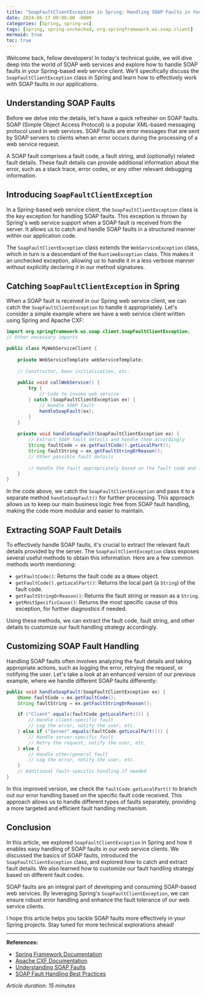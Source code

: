 ```yaml
---
title: "SoapFaultClientException in Spring: Handling SOAP Faults in Your Web Service Client"
date: 2024-06-17 09:00:00 -0000
categories: [Spring, spring-ws]
tags: [spring, spring-unchecked, org.springframework.ws.soap.client]
mermaid: true
toc: true
---
```



Welcome back, fellow developers! In today's technical guide, we will dive deep into the world of SOAP web services and explore how to handle SOAP faults in your Spring-based web service client. We'll specifically discuss the `SoapFaultClientException` class in Spring and learn how to effectively work with SOAP faults in our applications.

## Understanding SOAP Faults

Before we delve into the details, let's have a quick refresher on SOAP faults. SOAP (Simple Object Access Protocol) is a popular XML-based messaging protocol used in web services. SOAP faults are error messages that are sent by SOAP servers to clients when an error occurs during the processing of a web service request.

A SOAP fault comprises a fault code, a fault string, and (optionally) related fault details. These fault details can provide additional information about the error, such as a stack trace, error codes, or any other relevant debugging information.

## Introducing `SoapFaultClientException`

In a Spring-based web service client, the `SoapFaultClientException` class is the key exception for handling SOAP faults. This exception is thrown by Spring's web service support when a SOAP fault is received from the server. It allows us to catch and handle SOAP faults in a structured manner within our application code.

The `SoapFaultClientException` class extends the `WebServiceException` class, which in turn is a descendant of the `RuntimeException` class. This makes it an unchecked exception, allowing us to handle it in a less verbose manner without explicitly declaring it in our method signatures.

## Catching `SoapFaultClientException` in Spring

When a SOAP fault is received in our Spring web service client, we can catch the `SoapFaultClientException` to handle it appropriately. Let's consider a simple example where we have a web service client written using Spring and Apache CXF:

```java
import org.springframework.ws.soap.client.SoapFaultClientException;
// Other necessary imports

public class MyWebServiceClient {
  
    private WebServiceTemplate webServiceTemplate;
  
    // Constructor, bean initialization, etc.
  
    public void callWebService() {
        try {
            // Code to invoke web service
        } catch (SoapFaultClientException ex) {
            // Handle SOAP fault
            handleSoapFault(ex);
        }
    }
  
    private void handleSoapFault(SoapFaultClientException ex) {
        // Extract SOAP fault details and handle them accordingly
        String faultCode = ex.getFaultCode().getLocalPart();
        String faultString = ex.getFaultStringOrReason();
        // Other possible fault details
        
        // Handle the fault appropriately based on the fault code and fault string
    }
}
```

In the code above, we catch the `SoapFaultClientException` and pass it to a separate method `handleSoapFault()` for further processing. This approach allows us to keep our main business logic free from SOAP fault handling, making the code more modular and easier to maintain.

## Extracting SOAP Fault Details

To effectively handle SOAP faults, it's crucial to extract the relevant fault details provided by the server. The `SoapFaultClientException` class exposes several useful methods to obtain this information. Here are a few common methods worth mentioning:

- `getFaultCode()`: Returns the fault code as a `QName` object.
- `getFaultCode().getLocalPart()`: Returns the local part (a `String`) of the fault code.
- `getFaultStringOrReason()`: Returns the fault string or reason as a `String`.
- `getMostSpecificCause()`: Returns the most specific cause of this exception, for further diagnostics if needed.

Using these methods, we can extract the fault code, fault string, and other details to customize our fault handling strategy accordingly.

## Customizing SOAP Fault Handling

Handling SOAP faults often involves analyzing the fault details and taking appropriate actions, such as logging the error, retrying the request, or notifying the user. Let's take a look at an enhanced version of our previous example, where we handle different SOAP faults differently:

```java
public void handleSoapFault(SoapFaultClientException ex) {
    QName faultCode = ex.getFaultCode();
    String faultString = ex.getFaultStringOrReason();

    if ("Client".equals(faultCode.getLocalPart())) {
        // Handle client-specific fault
        // Log the error, notify the user, etc.
    } else if ("Server".equals(faultCode.getLocalPart())) {
        // Handle server-specific fault
        // Retry the request, notify the user, etc.
    } else {
        // Handle other/general fault
        // Log the error, notify the user, etc.
    }
    // Additional fault-specific handling if needed
}
```

In this improved version, we check the `faultCode.getLocalPart()` to branch out our error handling based on the specific fault code received. This approach allows us to handle different types of faults separately, providing a more targeted and efficient fault handling mechanism.

## Conclusion

In this article, we explored `SoapFaultClientException` in Spring and how it enables easy handling of SOAP faults in our web service clients. We discussed the basics of SOAP faults, introduced the `SoapFaultClientException` class, and explored how to catch and extract fault details. We also learned how to customize our fault handling strategy based on different fault codes.

SOAP faults are an integral part of developing and consuming SOAP-based web services. By leveraging Spring's `SoapFaultClientException`, we can ensure robust error handling and enhance the fault tolerance of our web service clients.

I hope this article helps you tackle SOAP faults more effectively in your Spring projects. Stay tuned for more technical explorations ahead!

---

**References:**

- [Spring Framework Documentation](https://docs.spring.io/spring-framework/docs/current/reference/html/web-services.html#spring-ws-faults)
- [Apache CXF Documentation](https://cxf.apache.org/docs/common-utilities.html#CommonUtilities-SOAPFault)
- [Understanding SOAP Faults](https://www.w3.org/TR/xmlschema-1/#AppArefs)
- [SOAP Fault Handling Best Practices](https://www.ibm.com/support/pages/node/1086154)

*Article duration: 15 minutes*